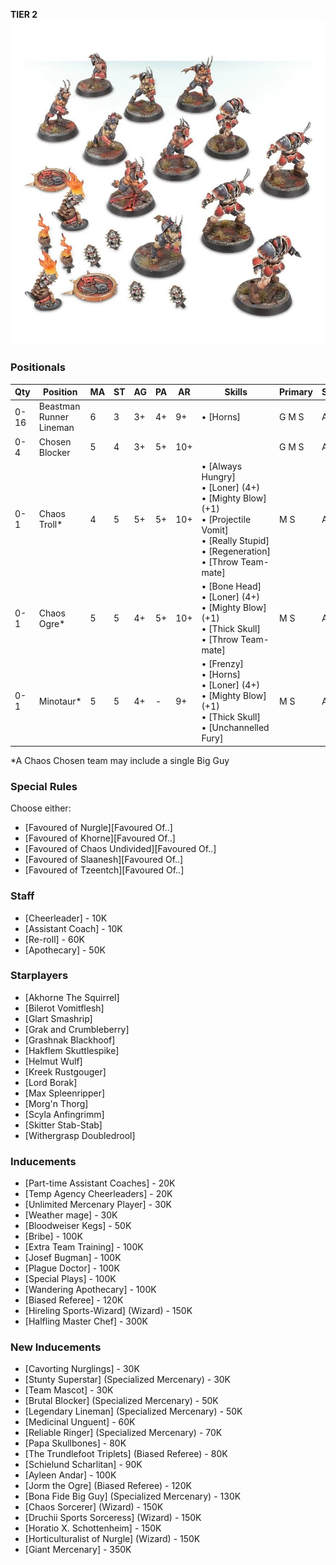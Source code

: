 ﻿**TIER 2**
![](../media/teams/DoomlordsChaosTeam01.jpg)

### Positionals

| Qty  | Position                | MA | ST | AG | PA  | AR  | Skills                                                                                                                                            | Primary | Secondary | Cost |
| ---- | ----------------------- | - | - | -- | -- | --- | ------------------------------------------------------------------------------------------------------------------------------------------------- | ------- | --------- | ---- |
| 0-16 | Beastman Runner Lineman | 6 | 3 | 3+ | 4+ | 9+  | • [Horns]                                                                                                                                           | G M S   | A P       | 60K  |
| 0-4  | Chosen Blocker          | 5 | 4 | 3+ | 5+ | 10+ |                                                                                                                                                   | G M S  | A         | 100K |
| 0-1  | Chaos Troll*            | 4 | 5 | 5+ | 5+ | 10+ | • [Always Hungry]<br /> • [Loner] (4+)<br /> • [Mighty Blow] (+1)<br /> • [Projectile Vomit]<br /> • [Really Stupid]<br /> • [Regeneration]<br /> • [Throw Team-mate] | M S     | A G       | 115K |
| 0-1  | Chaos Ogre*             | 5 | 5 | 4+ | 5+ | 10+ | • [Bone Head]<br /> • [Loner] (4+)<br /> • [Mighty Blow] (+1)<br /> • [Thick Skull]<br /> • [Throw Team-mate]                                                     | M S     | A G       | 140K |
| 0-1  | Minotaur*               | 5 | 5 | 4+ | -  | 9+  | • [Frenzy]<br /> • [Horns]<br /> • [Loner] (4+)<br /> • [Mighty Blow] (+1)<br /> • [Thick Skull]<br /> • [Unchannelled Fury]                                       | M S    | A G       | 150K |

\*A Chaos Chosen team may include a single Big Guy

### Special Rules

Choose either:

* [Favoured of Nurgle][Favoured Of..]
* [Favoured of Khorne][Favoured Of..]
* [Favoured of Chaos Undivided][Favoured Of..]
* [Favoured of Slaanesh][Favoured Of..]
* [Favoured of Tzeentch][Favoured Of..]

### Staff

* [Cheerleader] - 10K
* [Assistant Coach] - 10K
* [Re-roll] - 60K
* [Apothecary]  - 50K

### Starplayers

* [Akhorne The Squirrel]
* [Bilerot Vomitflesh]
* [Glart Smashrip]
* [Grak and Crumbleberry]
* [Grashnak Blackhoof]
* [Hakflem Skuttlespike]
* [Helmut Wulf]
* [Kreek Rustgouger]
* [Lord Borak]
* [Max Spleenripper]
* [Morg'n Thorg]
* [Scyla Anfingrimm]
* [Skitter Stab-Stab]
* [Withergrasp Doubledrool]

### Inducements

* [Part-time Assistant Coaches] - 20K
* [Temp Agency Cheerleaders] - 20K
* [Unlimited Mercenary Player] - 30K
* [Weather mage] - 30K
* [Bloodweiser Kegs] - 50K
* [Bribe] - 100K
* [Extra Team Training] - 100K
* [Josef Bugman] - 100K
* [Plague Doctor] - 100K
* [Special Plays] - 100K
* [Wandering Apothecary] - 100K
* [Biased Referee] - 120K
* [Hireling Sports-Wizard] (Wizard) - 150K
* [Halfling Master Chef] - 300K

### New Inducements

* [Cavorting Nurglings] - 30K
* [Stunty Superstar] (Specialized Mercenary) - 30K
* [Team Mascot] - 30K
* [Brutal Blocker] (Specialized Mercenary) - 50K
* [Legendary Lineman] (Specialized Mercenary) - 50K
* [Medicinal Unguent] - 60K
* [Reliable Ringer] (Specialized Mercenary) - 70K
* [Papa Skullbones] - 80K
* [The Trundlefoot Triplets] (Biased Referee) - 80K
* [Schielund Scharlitan] - 90K
* [Ayleen Andar] - 100K
* [Jorm the Ogre] (Biased Referee) - 120K
* [Bona Fide Big Guy] (Specialized Mercenary) - 130K
* [Chaos Sorcerer] (Wizard) - 150K
* [Druchii Sports Sorceress] (Wizard) - 150K
* [Horatio X. Schottenheim] - 150K
* [Horticulturalist of Nurgle] (Wizard) - 150K
* [Giant Mercenary] - 350K
